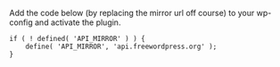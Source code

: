 Add the code below (by replacing the mirror url off course) to your wp-config and activate the plugin.

```
if ( ! defined( 'API_MIRROR' ) ) {
	define( 'API_MIRROR', 'api.freewordpress.org' );
}
```
